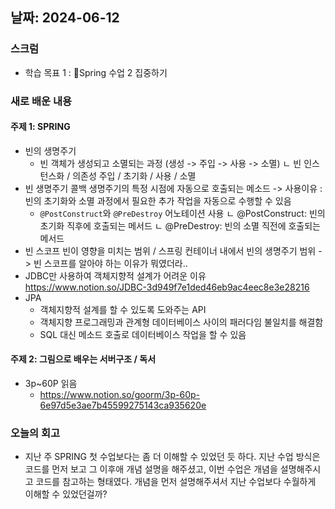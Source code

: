 ## 날짜: 2024-06-12

### 스크럼
- 학습 목표 1 : Spring 수업 2 집중하기

### 새로 배운 내용
#### 주제 1: SPRING
- 빈의 생명주기
  - 빈 객체가 생성되고 소멸되는 과정 (생성 -> 주입 -> 사용 -> 소멸)
    ㄴ 빈 인스턴스화 / 의존성 주입 / 초기화 / 사용 / 소멸
- 빈 생명주기 콜백
  생명주기의 특정 시점에 자동으로 호출되는 메소드
  -> 사용이유 : 빈의 초기화와 소멸 과정에서 필요한 추가 작업을 자동으로 수행할 수 있음
  - `@PostConstruct`와 `@PreDestroy` 어노테이션 사용
    ㄴ @PostConstruct: 빈의 초기화 직후에 호출되는 메서드
    ㄴ @PreDestroy: 빈의 소멸 직전에 호출되는 메서드
- 빈 스코프
  빈이 영향을 미치는 범위 / 스프링 컨테이너 내에서 빈의 생명주기 범위
  -> 빈 스코프를 알아야 하는 이유가 뭐였더라..
- JDBC만 사용하여 객체지향적 설계가 어려운 이유
  https://www.notion.so/JDBC-3d949f7e1ded46eb9ac4eec8e3e28216
- JPA
  - 객체지향적 설계를 할 수 있도록 도와주는 API
  - 객체지향 프로그래밍과 관계형 데이터베이스 사이의 패러다임 불일치를 해결함
  - SQL 대신 메소드 호출로 데이터베이스 작업을 할 수 있음
 
#### 주제 2: 그림으로 배우는 서버구조 / 독서
- 3p~60P 읽음
  - https://www.notion.so/goorm/3p-60p-6e97d5e3ae7b45599275143ca935620e

### 오늘의 회고
- 지난 주 SPRING 첫 수업보다는 좀 더 이해할 수 있었던 듯 하다.
  지난 수업 방식은 코드를 먼저 보고 그 이후애 개념 설명을 해주셨고, 이번 수업은 개념을 설명해주시고 코드를 참고하는 형태였다.
  개념을 먼저 설명해주셔서 지난 수업보다 수월하게 이해할 수 있었던걸까? 
